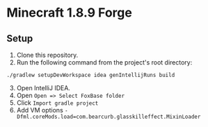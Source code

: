 # Minecraft 1.8.9 Forge
## Setup
1. Clone this repository.
2. Run the following command from the project's root directory:
```
./gradlew setupDevWorkspace idea genIntellijRuns build
```
3. Open IntelliJ IDEA.
4. Open `Open => Select FoxBase folder`
5. Click `Import gradle project`
6. Add VM options `-Dfml.coreMods.load=com.bearcurb.glasskilleffect.MixinLoader`